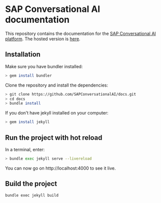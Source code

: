 # SAP Conversational AI documentation

This repository contains the documentation for the [SAP Conversational AI platform](https://cai.tools.sap).
The hosted version is [here](https://sapconversationalai.github.io/docs/).

## Installation

Make sure you have bundler installed:
```sh
> gem install bundler
```

Clone the repository and install the dependencies:
```sh
> git clone https://github.com/SAPConversationalAI/docs.git
> cd docs
> bundle install
```

If you don't have jekyll installed on your computer:
```sh
> gem install jekyll
```

## Run the project with hot reload

In a terminal, enter:
```sh
> bundle exec jekyll serve --livereload
```

You can now go on http://localhost:4000 to see it live.

## Build the project

```sh
bundle exec jekyll build
```

